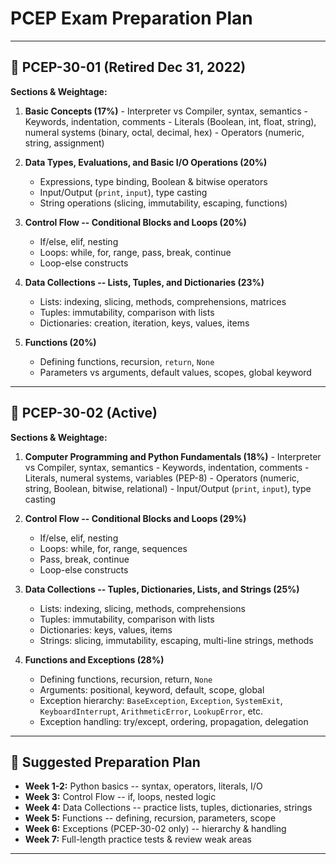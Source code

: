 # PCEP Exam Preparation Plan


------------------------------------------------------------------------

## 📘 PCEP-30-01 (Retired Dec 31, 2022)

**Sections & Weightage:** 
1. **Basic Concepts (17%)** - Interpreter vs
Compiler, syntax, semantics - Keywords, indentation, comments - Literals
(Boolean, int, float, string), numeral systems (binary, octal, decimal,
hex) - Operators (numeric, string, assignment)

2.  **Data Types, Evaluations, and Basic I/O Operations (20%)**
    -   Expressions, type binding, Boolean & bitwise operators
    -   Input/Output (`print`, `input`), type casting
    -   String operations (slicing, immutability, escaping, functions)
3.  **Control Flow -- Conditional Blocks and Loops (20%)**
    -   If/else, elif, nesting
    -   Loops: while, for, range, pass, break, continue
    -   Loop-else constructs
4.  **Data Collections -- Lists, Tuples, and Dictionaries (23%)**
    -   Lists: indexing, slicing, methods, comprehensions, matrices
    -   Tuples: immutability, comparison with lists
    -   Dictionaries: creation, iteration, keys, values, items
5.  **Functions (20%)**
    -   Defining functions, recursion, `return`, `None`
    -   Parameters vs arguments, default values, scopes, global keyword

------------------------------------------------------------------------

## 📘 PCEP-30-02 (Active)

**Sections & Weightage:** 
1. **Computer Programming and Python
Fundamentals (18%)** - Interpreter vs Compiler, syntax, semantics -
Keywords, indentation, comments - Literals, numeral systems, variables
(PEP-8) - Operators (numeric, string, Boolean, bitwise, relational) -
Input/Output (`print`, `input`), type casting

2.  **Control Flow -- Conditional Blocks and Loops (29%)**
    -   If/else, elif, nesting
    -   Loops: while, for, range, sequences
    -   Pass, break, continue
    -   Loop-else constructs
3.  **Data Collections -- Tuples, Dictionaries, Lists, and Strings
    (25%)**
    -   Lists: indexing, slicing, methods, comprehensions
    -   Tuples: immutability, comparison with lists
    -   Dictionaries: keys, values, items
    -   Strings: slicing, immutability, escaping, multi-line strings,
        methods
4.  **Functions and Exceptions (28%)**
    -   Defining functions, recursion, return, `None`
    -   Arguments: positional, keyword, default, scope, global
    -   Exception hierarchy: `BaseException`, `Exception`, `SystemExit`,
        `KeyboardInterrupt`, `ArithmeticError`, `LookupError`, etc.
    -   Exception handling: try/except, ordering, propagation,
        delegation

------------------------------------------------------------------------

## 📅 Suggested Preparation Plan

-   **Week 1-2:** Python basics -- syntax, operators, literals, I/O
-   **Week 3:** Control Flow -- if, loops, nested logic
-   **Week 4:** Data Collections -- practice lists, tuples,
    dictionaries, strings
-   **Week 5:** Functions -- defining, recursion, parameters, scope
-   **Week 6:** Exceptions (PCEP-30-02 only) -- hierarchy & handling
-   **Week 7:** Full-length practice tests & review weak areas

------------------------------------------------------------------------


